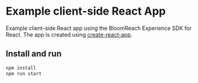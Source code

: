 # Example client-side React App

Example client-side React app using the BloomReach Experience SDK for React. The app is created using [create-react-app](https://github.com/facebook/create-react-app).

## Install and run

```bash
npm install
npm run start
```